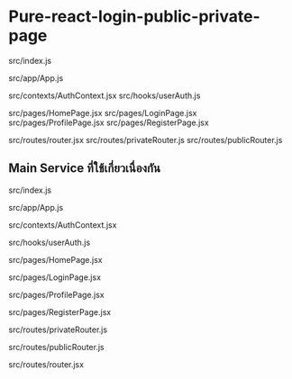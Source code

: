 # Pure-react-login-public-private-page

src/index.js

src/app/App.js

src/contexts/AuthContext.jsx
src/hooks/userAuth.js

src/pages/HomePage.jsx
src/pages/LoginPage.jsx
src/pages/ProfilePage.jsx
src/pages/RegisterPage.jsx

src/routes/router.jsx
src/routes/privateRouter.js
src/routes/publicRouter.js





## Main Service ที่ใช้เกี่ยวเนื่องกัน

src/index.js

src/app/App.js

src/contexts/AuthContext.jsx

src/hooks/userAuth.js

src/pages/HomePage.jsx

src/pages/LoginPage.jsx

src/pages/ProfilePage.jsx

src/pages/RegisterPage.jsx

src/routes/privateRouter.js

src/routes/publicRouter.js

src/routes/router.jsx

